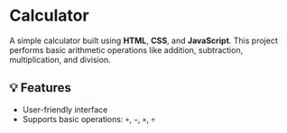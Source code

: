 # Calculator

A simple calculator built using **HTML**, **CSS**, and **JavaScript**. This project performs basic arithmetic operations like addition, subtraction, multiplication, and division.


## 💡 Features

- User-friendly interface
- Supports basic operations: `+`, `−`, `×`, `÷`
